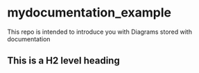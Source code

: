 # mydocumentation_example
This repo is intended to introduce you with Diagrams stored with documentation

## This is a H2 level heading

